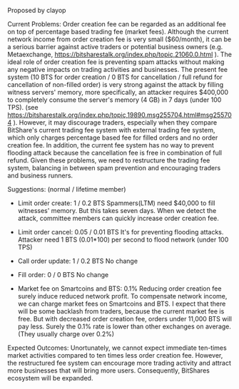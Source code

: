 Proposed by clayop

Current Problems: 
Order creation fee can be regarded as an additional fee on top of percentage based trading fee (market fees). Although the current network income from order creation fee is very small ($60/month), it can be a serious barrier against active traders or potential business owners (e.g. Metaexchange, https://bitsharestalk.org/index.php/topic,21060.0.html ).
The ideal role of order creation fee is preventing spam attacks without making any negative impacts on trading activities and businesses. The present fee system (10 BTS for order creation / 0 BTS for cancellation / full refund for cancellation of non-filled order) is very strong against the attack by filling witness servers' memory, more specifically, an attacker requires $400,000 to completely consume the server's memory (4 GB) in 7 days (under 100 TPS). (see https://bitsharestalk.org/index.php/topic,19890.msg255704.html#msg255704 ). However, it may discourage traders, especially when they compare BitShare's current trading fee system with external trading fee system, which only charges percentage based fee for filled orders and no order creation fee.
In addition, the current fee system has no way to prevent flooding attack because the cancellation fee is free in combination of full refund.
Given these problems, we need to restructure the trading fee system, balancing in between spam prevention and encouraging traders and business runners.

Suggestions:
(normal / lifetime member)
- Limit order create: 1 / 0.2 BTS
  Spammers(LTM) need $40,000 to fill witnesses' memory. But this takes seven days. When we detect the attack, committee members can quickly increase order creation fee.

- Limit order cancel: 0.05 / 0.01 BTS
  It's for preventing flooding attacks. Attacker need 1 BTS (0.01*100) per second to flood network (under 100 TPS)

- Call order update: 1 / 0.2 BTS
  No change

- Fill order: 0 / 0 BTS
  No change

- Market fee on Smartcoins and BTS: 0.1%
  Reducing order creation fee surely induce reduced network profit. To compensate network income, we can charge market fees on Smartcoins and BTS.
  I expect that there will be some backlash from traders, because the current market fee is free. But with decreased order creation fee, orders under 11,000 BTS will pay less. Surely the 0.1% rate is lower than other exchanges on average. (They usually charge over 0.2%)

Expected Outcomes:
Unortunately, we cannot expect immediate ten-times market activities compared to ten times less order creation fee. However, the restructured fee system can encourage more trading activity and attract more businesses that will bring more users. Consequently, BitShares ecosystem will be expanded.


